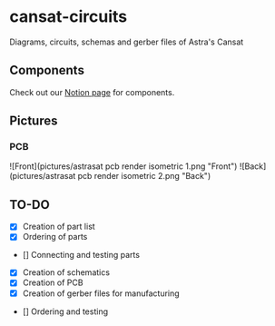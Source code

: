 # cansat-circuits
Diagrams, circuits, schemas and gerber files of Astra's Cansat

## Components
Check out our [Notion page](https://www.notion.so/astrateampolito/Components-Sensor-Payload-24f630e80aeb4f689f4a4227b104ff25) for components.

## Pictures
### PCB
![Front](pictures/astrasat pcb render isometric 1.png "Front")
![Back](pictures/astrasat pcb render isometric 2.png "Back")

## TO-DO
- [X] Creation of part list
- [X] Ordering of parts
- [] Connecting and testing parts
- [x] Creation of schematics
- [x] Creation of PCB
- [x] Creation of gerber files for manufacturing
- [] Ordering and testing
